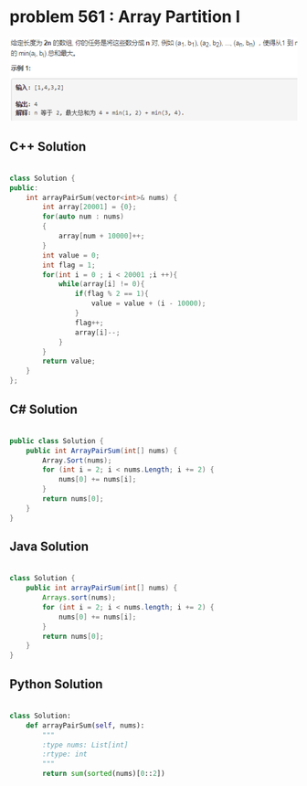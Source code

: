 
# problem 561 : Array Partition I

<img src="https://github.com/Peefy/PeefyLeetCode/blob/master/doc/501-600/561.ArrayPartitionI/problem.png"/>

## C++ Solution

```c++

class Solution {
public:
    int arrayPairSum(vector<int>& nums) {
        int array[20001] = {0}; 
        for(auto num : nums)
        {
            array[num + 10000]++;
        }
        int value = 0;
	    int flag = 1;     
	    for(int i = 0 ; i < 20001 ;i ++){
	        while(array[i] != 0){
	            if(flag % 2 == 1){  
	                value = value + (i - 10000);
	            }
	            flag++;
	            array[i]--;
	        }        
	    }  
	    return value;
    }
};

```

## C# Solution

```csharp

public class Solution {
    public int ArrayPairSum(int[] nums) {
        Array.Sort(nums);
        for (int i = 2; i < nums.Length; i += 2) {
            nums[0] += nums[i];
        }
        return nums[0];
    }
}

```

## Java Solution

```java

class Solution {
    public int arrayPairSum(int[] nums) {
        Arrays.sort(nums);
        for (int i = 2; i < nums.length; i += 2) {
            nums[0] += nums[i];
        }
        return nums[0];
    }
}

```

## Python Solution

```python

class Solution:
    def arrayPairSum(self, nums):
        """
        :type nums: List[int]
        :rtype: int
        """
        return sum(sorted(nums)[0::2])

```





